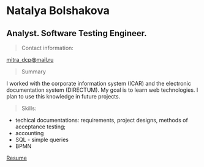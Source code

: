# Natalya Bolshakova
## Analyst. Software Testing Engineer.

> Contact information:

mitra_dcp@mail.ru

> Summary

I worked with the corporate information system (ICAR) and the electronic documentation system (DIRECTUM). My goal is to learn web technologies. I plan to use this knowledge in future projects.

> Skills: 

* techical documentations: requirements, project designs, methods of acceptance testing;
* accounting
* SQL - simple queries
* BPMN

[Resume](https://togliatti.hh.ru/resume/09b59a1bff063c83f80039ed1f336836795446)
